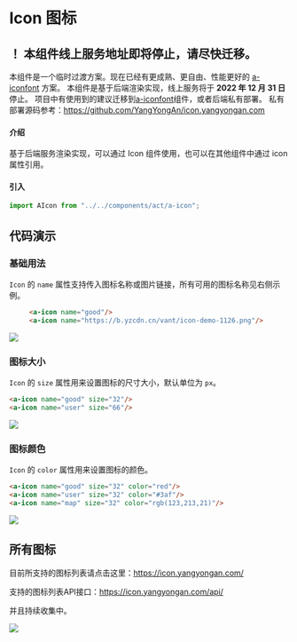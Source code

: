 # Icon 图标

## ！ 本组件线上服务地址即将停止，请尽快迁移。
本组件是一个临时过渡方案。现在已经有更成熟、更自由、性能更好的 [a-iconfont](../a-iconfont) 方案。
本组件是基于后端渲染实现，线上服务将于 **2022 年 12 月 31 日**停止。 项目中有使用到的建议迁移到[a-iconfont](../a-iconfont)组件，或者后端私有部署。
私有部署源码参考：https://github.com/YangYongAn/icon.yangyongan.com


#### 介绍

基于后端服务渲染实现，可以通过 Icon 组件使用，也可以在其他组件中通过 icon 属性引用。

#### 引入

```js
import AIcon from "../../components/act/a-icon";
```

## 代码演示

### 基础用法

`Icon` 的 `name` 属性支持传入图标名称或图片链接，所有可用的图标名称见右侧示例。

```html
     <a-icon name="good"/>
     <a-icon name="https://b.yzcdn.cn/vant/icon-demo-1126.png"/>
```

![](https://i.loli.net/2021/02/25/SDwHWG6AQnRPZFf.png)

### 图标大小

`Icon` 的 `size` 属性用来设置图标的尺寸大小，默认单位为 `px`。

```html
<a-icon name="good" size="32"/>
<a-icon name="user" size="66"/>
```

![](https://i.loli.net/2021/02/25/OhfCklMesoWE1Db.png)

### 图标颜色

`Icon` 的 `color` 属性用来设置图标的颜色。

```html
<a-icon name="good" size="32" color="red"/>
<a-icon name="user" size="32" color="#3af"/>
<a-icon name="map" size="32" color="rgb(123,213,21)"/>
```

![](https://i.loli.net/2021/02/25/yhTNxWiMR8Ds927.png)

## 所有图标

目前所支持的图标列表请点击这里：https://icon.yangyongan.com/

支持的图标列表API接口：https://icon.yangyongan.com/api/

并且持续收集中。

![](https://i.loli.net/2021/02/25/PfxHkhGXue8IMA7.png)
